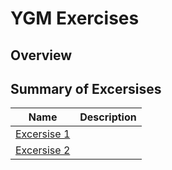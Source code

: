 # YGM Exercises

## Overview

## Summary of Excersises

| Name                            | Description                  | 
| ---------                       | -----------             |
| [Excersise 1](./exercise1.cpp)  |                         | 
| [Excersise 2](./exercise2.cpp)  |                         | 


